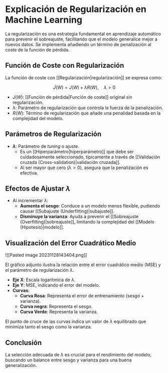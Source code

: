 # Explicación de Regularización en Machine Learning

La regularización es una estrategia fundamental en aprendizaje automático para prevenir el sobreajuste, facilitando que el modelo generalice mejor a nuevos datos. Se implementa añadiendo un término de penalización al coste de la función de pérdida.

## Función de Coste con Regularización

La función de coste con [[Regularización|regularización]] se expresa como:

$$ \tilde{J}(W) = J(W) + \lambda R(W), \quad \lambda > 0 $$

- $J(W)$: [[Función de pérdida|Función de coste]] original sin regularización.
- $\lambda$: Parámetro de regularización que controla la fuerza de la penalización.
- $R(W)$: Término de regularización que añade una penalidad basada en la complejidad del modelo.

## Parámetros de Regularización

- **$\lambda$**: Parámetro de _tuning_ o ajuste.
  - Es un [[Hiperparámetro|hiperparámetro]] que debe ser cuidadosamente seleccionado, típicamente a través de [[Validación cruzada (Cross-validation)|validación cruzada]].
  - Al ser mayor que cero ($\lambda > 0$), asegura que la penalización es efectiva.

## Efectos de Ajustar $\lambda$

- Al incrementar $\lambda$:
  - **Aumenta el sesgo**: Conduce a un modelo menos flexible, pudiendo causar [[Subajuste (Underfitting)|subajuste]].
  - **Disminuye la varianza**: Ayuda a prevenir el [[Sobreajuste (Overfitting)|sobreajuste]], limitando la complejidad del [[Modelo (Hipotesis)|modelo]].

## Visualización del Error Cuadrático Medio

![[Pasted image 20231128143404.png]]

El gráfico adjunto ilustra la relación entre el error cuadrático medio (MSE) y el parámetro de regularización $\lambda$.

- **Eje X**: Escala logarítmica de $\lambda$.
- **Eje Y**: MSE, indicando el error del modelo.
- **Curvas**:
  - **Curva Rosa**: Representa el error de entrenamiento (sesgo + varianza).
  - **Curva negra**: Representa el sesgo.
  - **Curva Verde**: Representa la varianza.

El punto de cruce de las curvas indica un valor de $\lambda$ equilibrado que minimiza tanto el sesgo como la varianza.

## Conclusión

La selección adecuada de $\lambda$ es crucial para el rendimiento del modelo, buscando un balance entre sesgo y varianza para una buena generalización.
